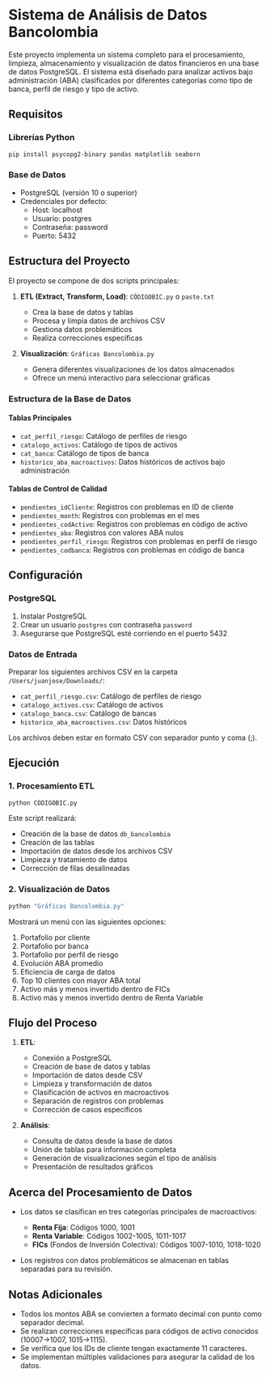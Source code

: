 # Sistema de Análisis de Datos Bancolombia

Este proyecto implementa un sistema completo para el procesamiento, limpieza, almacenamiento y visualización de datos financieros en una base de datos PostgreSQL. El sistema está diseñado para analizar activos bajo administración (ABA) clasificados por diferentes categorías como tipo de banca, perfil de riesgo y tipo de activo.

## Requisitos

### Librerías Python
```bash
pip install psycopg2-binary pandas matplotlib seaborn
```

### Base de Datos
- PostgreSQL (versión 10 o superior)
- Credenciales por defecto:
  - Host: localhost
  - Usuario: postgres
  - Contraseña: password
  - Puerto: 5432

## Estructura del Proyecto

El proyecto se compone de dos scripts principales:

1. **ETL (Extract, Transform, Load)**: `CÓDIGOBIC.py` o `paste.txt`
   - Crea la base de datos y tablas
   - Procesa y limpia datos de archivos CSV
   - Gestiona datos problemáticos
   - Realiza correcciones específicas

2. **Visualización**: `Gráficas Bancolombia.py`
   - Genera diferentes visualizaciones de los datos almacenados
   - Ofrece un menú interactivo para seleccionar gráficas

### Estructura de la Base de Datos

#### Tablas Principales
- `cat_perfil_riesgo`: Catálogo de perfiles de riesgo
- `catalogo_activos`: Catálogo de tipos de activos
- `cat_banca`: Catálogo de tipos de banca
- `historico_aba_macroactivos`: Datos históricos de activos bajo administración

#### Tablas de Control de Calidad
- `pendientes_idCliente`: Registros con problemas en ID de cliente
- `pendientes_month`: Registros con problemas en el mes
- `pendientes_codActivo`: Registros con problemas en código de activo
- `pendientes_aba`: Registros con valores ABA nulos
- `pendientes_perfil_riesgo`: Registros con problemas en perfil de riesgo
- `pendientes_codbanca`: Registros con problemas en código de banca

## Configuración

### PostgreSQL
1. Instalar PostgreSQL
2. Crear un usuario `postgres` con contraseña `password`
3. Asegurarse que PostgreSQL esté corriendo en el puerto 5432

### Datos de Entrada
Preparar los siguientes archivos CSV en la carpeta `/Users/juanjose/Downloads/`:
- `cat_perfil_riesgo.csv`: Catálogo de perfiles de riesgo
- `catalogo_activos.csv`: Catálogo de activos
- `catalogo_banca.csv`: Catálogo de bancas
- `historico_aba_macroactivos.csv`: Datos históricos

Los archivos deben estar en formato CSV con separador punto y coma (;).

## Ejecución

### 1. Procesamiento ETL
```bash
python CÓDIGOBIC.py
```

Este script realizará:
- Creación de la base de datos `db_bancolombia`
- Creación de las tablas
- Importación de datos desde los archivos CSV
- Limpieza y tratamiento de datos
- Corrección de filas desalineadas

### 2. Visualización de Datos
```bash
python "Gráficas Bancolombia.py"
```

Mostrará un menú con las siguientes opciones:
1. Portafolio por cliente
2. Portafolio por banca
3. Portafolio por perfil de riesgo
4. Evolución ABA promedio
5. Eficiencia de carga de datos
6. Top 10 clientes con mayor ABA total
7. Activo más y menos invertido dentro de FICs
8. Activo más y menos invertido dentro de Renta Variable

## Flujo del Proceso

1. **ETL**:
   - Conexión a PostgreSQL
   - Creación de base de datos y tablas
   - Importación de datos desde CSV
   - Limpieza y transformación de datos
   - Clasificación de activos en macroactivos
   - Separación de registros con problemas
   - Corrección de casos específicos

2. **Análisis**:
   - Consulta de datos desde la base de datos
   - Unión de tablas para información completa
   - Generación de visualizaciones según el tipo de análisis
   - Presentación de resultados gráficos

## Acerca del Procesamiento de Datos

- Los datos se clasifican en tres categorías principales de macroactivos:
  - **Renta Fija**: Códigos 1000, 1001
  - **Renta Variable**: Códigos 1002-1005, 1011-1017
  - **FICs** (Fondos de Inversión Colectiva): Códigos 1007-1010, 1018-1020

- Los registros con datos problemáticos se almacenan en tablas separadas para su revisión.

## Notas Adicionales

- Todos los montos ABA se convierten a formato decimal con punto como separador decimal.
- Se realizan correcciones específicas para códigos de activo conocidos (10007→1007, 1015→1115).
- Se verifica que los IDs de cliente tengan exactamente 11 caracteres.
- Se implementan múltiples validaciones para asegurar la calidad de los datos.

